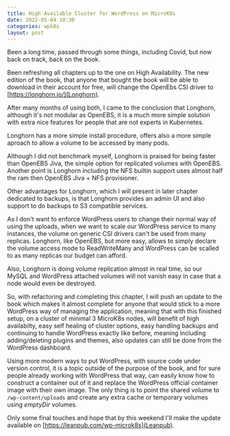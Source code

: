 ```yaml
---
title: High Available Cluster for WordPress on MicroK8s
date: 2022-05-04 18:30
categories: wpk8s
layout: post
---
```


Been a long time, passed through some things, including Covid, but now back on track, back on the book.

Been refreshing all chapters up to the one on High Availability. The new edition of the book, that anyone
that bought the book will be able to download in their account for free, will change the OpenEbs CSI driver
to [https://longhorn.io/](Longhorn).

After many months of using both, I came to the conclusion that Longhorn, although it's not modular as OpenEBS,
it is a much more simple solution with extra nice features for people that are not experts in Kubernetes.

Longhorn has a more simple install procedure, offers also a more simple aproach to allow a volume to be accessed by many pods.

Although I did not benchmark myself, Longhorn is praised for being faster than OpenEBS Jiva, the simple option for replicated volumes with OpenEBS.
Another point is Longhorn including the NFS builtin support uses almost half the ram then OpenEBS Jiva + NFS provisioner.

Other advantages for Longhorn, which I will present in later chapter dedicated to backups, is that Longhorn provides an admin UI and also
support to do backups to S3 compatible services.

As I don't want to enforce WordPress users to change their normal way of using the uploads, when we want to scale our
WordPress service to many instances, the volume on generic CSI drivers can't be used from many replicas. Longhorn, like OpenEBS, but
more easy, allows to simply declare the volume access mode to ReadWriteMany and WordPress can be scalled to as many replicas
our budget can afford.

Also, Longhorn is doing volume replication almost in real time, so our MySQL and WordPress attached volumes will not vanish easy in case
that a node would even be destroyed.

So, with refactoring and completing this chapter, I will push an update to the book which makes it almost complete for anyone that would
stick to a more WordPress way of managing the application, meaning that with this finished setup, on a cluster of minimal 3 MicroK8s nodes,
will benefit of high availabilty, easy self healing of cluster options, easy handling backups and continuing to handle WordPress
exactly like before, meaning including adding/deleting plugins and themes, also updates can still be done from the WordPress dashboard.

Using more modern ways to put WordPress, with source code under version control, it is a topic outside of the purpose of the book, and for sure
people already working with WordPress that way, can easily know how to construct a container out of it and replace the WordPress official container
image with their own image. The only thing is to point the shared volume to `/wp-content/uploads` and create any extra cache or temporary volumes using
*emptyDir* volumes.

Only some final touches and hope that by this weekend I'll make the update available on [https://leanpub.com/wp-microk8s](Leanpub).
